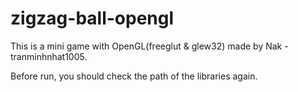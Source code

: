 # zigzag-ball-opengl

This is a mini game with OpenGL(freeglut & glew32) made by Nak - tranminhnhat1005.

Before run, you should check the path of the libraries again.
